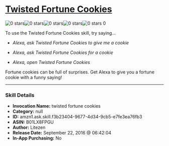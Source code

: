 # [Twisted Fortune Cookies](http://alexa.amazon.com/#skills/amzn1.ask.skill.f3b23404-9677-4d34-9cb5-e7fe3ea76fb3)
![0 stars](../../images/ic_star_border_black_18dp_1x.png)![0 stars](../../images/ic_star_border_black_18dp_1x.png)![0 stars](../../images/ic_star_border_black_18dp_1x.png)![0 stars](../../images/ic_star_border_black_18dp_1x.png)![0 stars](../../images/ic_star_border_black_18dp_1x.png) 0

To use the Twisted Fortune Cookies skill, try saying...

* *Alexa, ask Twisted Fortune Cookies to give me a cookie*

* *Alexa, ask Twisted Fortune Cookies for a cookie*

* *Alexa, open Twisted Fortune Cookies*

Fortune cookies can be full of surprises. Get Alexa to give you a fortune cookie with a funny saying!

***

### Skill Details

* **Invocation Name:** twisted fortune cookies
* **Category:** null
* **ID:** amzn1.ask.skill.f3b23404-9677-4d34-9cb5-e7fe3ea76fb3
* **ASIN:** B01LX8FPGU
* **Author:** Litezen
* **Release Date:** September 22, 2016 @ 06:42:04
* **In-App Purchasing:** No
